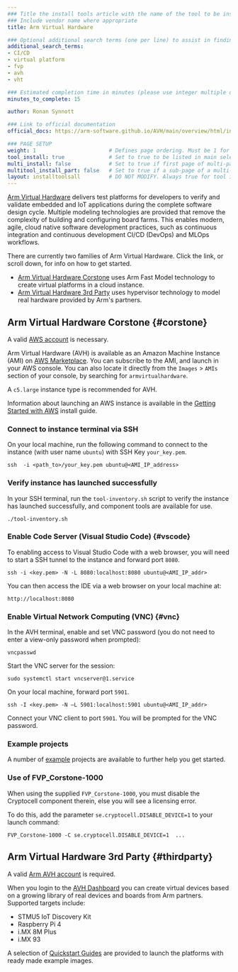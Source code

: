 ```yaml
---
### Title the install tools article with the name of the tool to be installed
### Include vendor name where appropriate
title: Arm Virtual Hardware

### Optional additional search terms (one per line) to assist in finding the article
additional_search_terms:
- CI/CD
- virtual platform
- fvp
- avh
- vht

### Estimated completion time in minutes (please use integer multiple of 5)
minutes_to_complete: 15

author: Ronan Synnott

### Link to official documentation
official_docs: https://arm-software.github.io/AVH/main/overview/html/index.html

### PAGE SETUP
weight: 1                       # Defines page ordering. Must be 1 for first (or only) page.
tool_install: true              # Set to true to be listed in main selection page, else false
multi_install: false            # Set to true if first page of multi-page article, else false
multitool_install_part: false   # Set to true if a sub-page of a multi-page article, else false
layout: installtoolsall         # DO NOT MODIFY. Always true for tool install articles
---
```


[Arm Virtual Hardware](https://avh.arm.com/) delivers test platforms for developers to verify and validate embedded and IoT applications during the complete software design cycle. Multiple modeling technologies are provided that remove the complexity of building and configuring board farms. This enables modern, agile, cloud native software development practices, such as continuous integration and continuous development CI/CD (DevOps) and MLOps workflows.

There are currently two families of Arm Virtual Hardware. Click the link, or scroll down, for info on how to get started.

- [Arm Virtual Hardware Corstone](#corstone) uses Arm Fast Model technology to create virtual platforms in a cloud instance.
- [Arm Virtual Hardware 3rd Party](#thirdparty) uses hypervisor technology to model real hardware provided by Arm's partners.

## Arm Virtual Hardware Corstone {#corstone}

A valid [AWS account](https://aws.amazon.com/) is necessary. 

Arm Virtual Hardware (AVH) is available as an Amazon Machine Instance (AMI) on [AWS Marketplace](https://aws.amazon.com/marketplace/pp/prodview-urbpq7yo5va7g). You can subscribe to the AMI, and launch in your AWS console. You can also locate it directly from the `Images` > `AMIs` section of your console, by searching for `armvirtualhardware`.

A `c5.large` instance type is recommended for AVH.

Information about launching an AWS instance is available in the [Getting Started with AWS](/learning-paths/servers-and-cloud-computing/csp/aws/) install guide.

### Connect to instance terminal via SSH

On your local machine, run the following command to connect to the instance (with user name `ubuntu`) with SSH Key `your_key.pem`.
```console
ssh  -i <path_to>/your_key.pem ubuntu@<AMI_IP_address>
```
### Verify instance has launched successfully

In your SSH terminal, run the `tool-inventory.sh` script to verify the instance has launched successfully, and component tools are available for use.
```console
./tool-inventory.sh
```
### Enable Code Server (Visual Studio Code)  {#vscode}
To enabling access to Visual Studio Code with a web browser, you will need to start a SSH tunnel to the instance and forward port `8080`.

```console
ssh -i <key.pem> -N -L 8080:localhost:8080 ubuntu@<AMI_IP_addr>
```
You can then access the IDE via a web browser on your local machine at:
```console
http://localhost:8080
```
### Enable Virtual Network Computing (VNC) {#vnc}

In the AVH terminal, enable and set VNC password (you do not need to enter a view-only password when prompted):

```console
vncpasswd
```

Start the VNC server for the session:

```console
sudo systemctl start vncserver@1.service
```

On your local machine, forward port `5901`.

```console
ssh -I <key.pem> -N –L 5901:localhost:5901 ubuntu@<AMI_IP_addr>
```

Connect your VNC client to port `5901`. You will be prompted for the VNC password.

### Example projects

A number of [example](https://arm-software.github.io/AVH/main/examples/html/index.html) projects are available to further help you get started.

### Use of FVP_Corstone-1000

When using the supplied `FVP_Corstone-1000`,  you must disable the Cryptocell component therein, else you will see a licensing error.

To do this, add the parameter `se.cryptocell.DISABLE_DEVICE=1` to your launch command:

```console
FVP_Corstone-1000 -C se.cryptocell.DISABLE_DEVICE=1  ...
```

## Arm Virtual Hardware 3rd Party {#thirdparty}

A valid [Arm AVH account](https://www.arm.com/resources/contact-us/virtual-hardware-boards) is required.

When you login to the [AVH Dashboard](https://app.avh.arm.com) you can create virtual devices based on a growing library of real devices and boards from Arm partners. Supported targets include:

* STMU5 IoT Discovery Kit
* Raspberry Pi 4
* i.MX 8M Plus
* i.MX 93

A selection of [Quickstart Guides](https://developer.arm.com/documentation/107660/latest/Getting-Started) are provided to launch the platforms with ready made example images.
